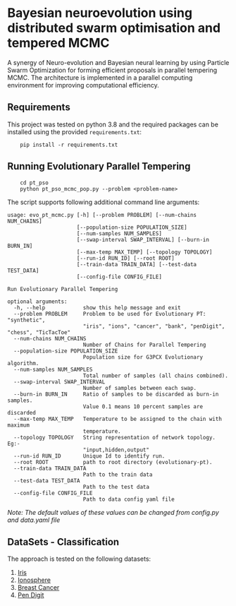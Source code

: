 # Bayesian neuroevolution using distributed swarm optimisation and tempered MCMC
A synergy of Neuro-evolution and Bayesian neural learning by using Particle Swarm Optimization for forming efficient proposals in parallel tempering MCMC. The architecture is implemented in a parallel computing environment for improving computational efficiency.

## Requirements
This project was tested on python 3.8 and the required packages can be installed using the provided `requirements.txt`:

```
    pip install -r requirements.txt
```

## Running Evolutionary Parallel Tempering
```
    cd pt_pso
    python pt_pso_mcmc_pop.py --problem <problem-name>
```

The script supports following additional command line arguments:
```
usage: evo_pt_mcmc.py [-h] [--problem PROBLEM] [--num-chains NUM_CHAINS]
                      [--population-size POPULATION_SIZE]
                      [--num-samples NUM_SAMPLES]
                      [--swap-interval SWAP_INTERVAL] [--burn-in BURN_IN]
                      [--max-temp MAX_TEMP] [--topology TOPOLOGY]
                      [--run-id RUN_ID] [--root ROOT]
                      [--train-data TRAIN_DATA] [--test-data TEST_DATA]
                      [--config-file CONFIG_FILE]

Run Evolutionary Parallel Tempering

optional arguments:
  -h, --help            show this help message and exit
  --problem PROBLEM     Problem to be used for Evolutionary PT: "synthetic",
                        "iris", "ions", "cancer", "bank", "penDigit", "chess", "TicTacToe"
  --num-chains NUM_CHAINS
                        Number of Chains for Parallel Tempering
  --population-size POPULATION_SIZE
                        Population size for G3PCX Evolutionary algorithm.
  --num-samples NUM_SAMPLES
                        Total number of samples (all chains combined).
  --swap-interval SWAP_INTERVAL
                        Number of samples between each swap.
  --burn-in BURN_IN     Ratio of samples to be discarded as burn-in samples.
                        Value 0.1 means 10 percent samples are discarded
  --max-temp MAX_TEMP   Temperature to be assigned to the chain with maximum
                        temperature.
  --topology TOPOLOGY   String representation of network topology. Eg:-
                        "input,hidden,output"
  --run-id RUN_ID       Unique Id to identify run.
  --root ROOT           path to root directory (evolutionary-pt).
  --train-data TRAIN_DATA
                        Path to the train data
  --test-data TEST_DATA
                        Path to the test data
  --config-file CONFIG_FILE
                        Path to data config yaml file
```

*Note: The default values of these values can be changed from config.py and data.yaml file*

## DataSets - Classification
The approach is tested on the following datasets:
1. [Iris](https://archive.ics.uci.edu/ml/datasets/iris)
2. [Ionosphere](https://archive.ics.uci.edu/ml/datasets/ionosphere)
3. [Breast Cancer](https://archive.ics.uci.edu/ml/datasets/breast+cancer+wisconsin+%28original%29)
4. [Pen Digit](https://archive.ics.uci.edu/ml/datasets/Pen-Based+Recognition+of+Handwritten+Digits)